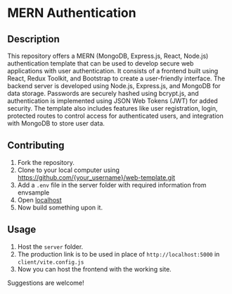 # MERN Authentication

## Description

This repository offers a MERN (MongoDB, Express.js, React, Node.js) authentication template that can be used to develop secure web applications with user authentication. It consists of a frontend built using React, Redux Toolkit, and Bootstrap to create a user-friendly interface. The backend server is developed using Node.js, Express.js, and MongoDB for data storage. Passwords are securely hashed using bcrypt.js, and authentication is implemented using JSON Web Tokens (JWT) for added security. The template also includes features like user registration, login, protected routes to control access for authenticated users, and integration with MongoDB to store user data.

## Contributing

1. Fork the repository.
2. Clone to your local computer using https://github.com/{your_username}/web-template.git
3. Add a `.env` file in the server folder with required information from envsample
4. Open [localhost](http://127.0.0.1:3000/)
5. Now build something upon it.

## Usage
1. Host the `server` folder.
2. The production link is to be used in place of `http://localhost:5000` in  `client/vite.config.js`
3. Now you can host the frontend with the working site.

Suggestions are welcome!
